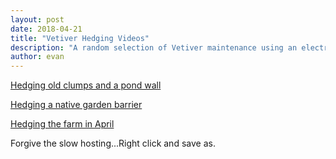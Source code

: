 ```yaml
---
layout: post
date: 2018-04-21
title: "Vetiver Hedging Videos"
description: "A random selection of Vetiver maintenance using an electric hedger"
author: evan
---
```

[Hedging old clumps and a pond wall](https://u.teknik.io/G2vAj.webm)

[Hedging a native garden barrier](https://u.teknik.io/7SL24.webm)

[Hedging the farm in April](https://u.teknik.io/pjpfd.mp4)

Forgive the slow hosting...Right click and save as.